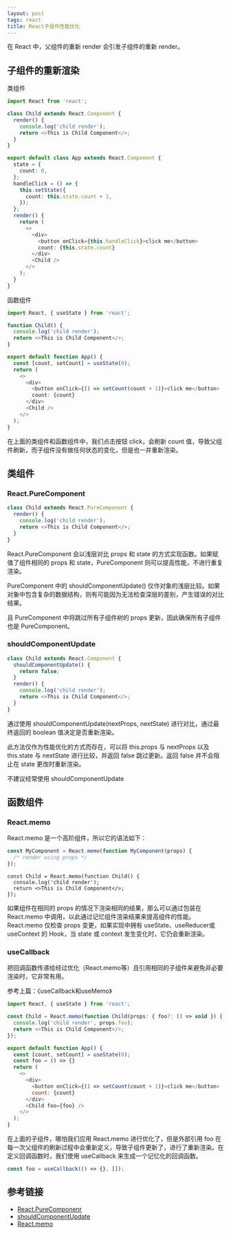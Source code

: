 ```yaml
---
layout: post
tags: react
title: React子组件性能优化
---
```


在 React 中，父组件的重新 render 会引发子组件的重新 render。

## 子组件的重新渲染

类组件

```ts
import React from 'react';

class Child extends React.Component {
  render() {
    console.log('child render');
    return <>This is Child Component</>;
  }
}

export default class App extends React.Component {
  state = {
    count: 0,
  };
  handleClick = () => {
    this.setState({
      count: this.state.count + 1,
    });
  };
  render() {
    return (
      <>
        <div>
          <button onClick={this.handleClick}>click me</button>
          count: {this.state.count}
        </div>
        <Child />
      </>
    );
  }
}
```

函数组件

```ts
import React, { useState } from 'react';

function Child() {
  console.log('child render');
  return <>This is Child Component</>;
}

export default function App() {
  const [count, setCount] = useState(0);
  return (
    <>
      <div>
        <button onClick={() => setCount(count + 1)}>click me</button>
        count: {count}
      </div>
      <Child />
    </>
  );
}
```

在上面的类组件和函数组件中，我们点击按钮 click，会刷新 count 值，导致父组件刷新，而子组件没有做任何状态的变化，但是也一并重新渲染。

## 类组件

### React.PureComponent

```ts
class Child extends React.PureComponent {
  render() {
    console.log('child render');
    return <>This is Child Component</>;
  }
}
```

React.PureComponent 会以浅层对比 props 和 state 的方式实现函数。如果赋值了组件相同的 props 和 state，PureComponent 则可以提高性能，不进行重复渲染。

PureComponent 中的 shouldComponentUpdate() 仅作对象的浅层比较。如果对象中包含复杂的数据结构，则有可能因为无法检查深层的差别，产生错误的对比结果。

且 PureComponent 中将跳过所有子组件树的 props 更新，因此确保所有子组件也是 PureComponent。

### shouldComponentUpdate

```js
class Child extends React.Component {
  shouldComponentUpdate() {
    return false;
  }
  render() {
    console.log('child render');
    return <>This is Child Component</>;
  }
}
```

通过使用 shouldComponentUpdate(nextProps, nextState) 进行对比，通过最终返回的 boolean 值决定是否重新渲染。

此方法仅作为性能优化的方式而存在，可以将 this.props 与 nextProps 以及 this.state 与 nextState 进行比较，并返回 false 跳过更新。返回 false 并不会阻止在 state 更改时重新渲染。

不建议经常使用 shouldComponentUpdate

## 函数组件

### React.memo

React.memo 是一个高阶组件，所以它的语法如下：

```js
const MyComponent = React.memo(function MyComponent(props) {
  /* render using props */
});
```

```tsx
const Child = React.memo(function Child() {
  console.log('child render');
  return <>This is Child Component</>;
});
```

如果组件在相同的 props 的情况下渲染相同的结果，那么可以通过包装在 React.memo 中调用，以此通过记忆组件渲染结果来提高组件的性能。React.memo  仅检查 props 变更，如果实现中拥有 useState、useReducer或useContext 的 Hook，当 state 或 context 发生变化时，它仍会重新渲染。

### useCallback

把回调函数传递给经过优化（React.memo等）且引用相同的子组件来避免非必要渲染时，它非常有用。

参考上篇：《useCallback和useMemo》

```js
import React, { useState } from 'react';

const Child = React.memo(function Child(props: { foo?: () => void }) {
  console.log('child render', props.foo);
  return <>This is Child Component</>;
});

export default function App() {
  const [count, setCount] = useState(0);
  const foo = () => {}
  return (
    <>
      <div>
        <button onClick={() => setCount(count + 1)}>click me</button>
        count: {count}
      </div>
      <Child foo={foo} />
    </>
  );
}
```

在上面的子组件，哪怕我们应用 React.memo 进行优化了，但是外部引用 foo 在每一次父组件的刷新过程中会重新定义，导致子组件更新了，进行了重新渲染。在定义回调函数时，我们使用 useCallback 来生成一个记忆化的回调函数。

```jsx
const foo = useCallback(() => {}, []);
```

## 参考链接

- [React.PureComponenr](https://reactjs.org/docs/react-api.html#reactpurecomponent)
- [shouldComponentUpdate](https://reactjs.org/docs/react-component.html#shouldcomponentupdate)
- [React.memo](https://reactjs.org/docs/react-api.html#reactmemo)
